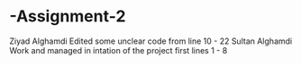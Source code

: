 # -Assignment-2

Ziyad Alghamdi Edited some unclear code from line 10 - 22
Sultan Alghamdi Work and managed in intation of the project first lines 1 - 8
